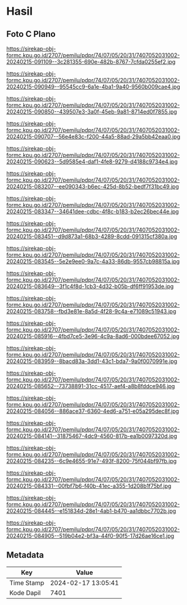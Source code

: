 # Hasil

## Foto C Plano

https://sirekap-obj-formc.kpu.go.id/2707/pemilu/pdpr/74/07/05/20/31/7407052031002-20240215-091109--3c281355-690e-482b-8767-7cfda0255ef2.jpg

https://sirekap-obj-formc.kpu.go.id/2707/pemilu/pdpr/74/07/05/20/31/7407052031002-20240215-090949--95545cc9-6a1e-4ba1-9a40-9560b009cae4.jpg

https://sirekap-obj-formc.kpu.go.id/2707/pemilu/pdpr/74/07/05/20/31/7407052031002-20240215-090850--439507e3-3a0f-45eb-9a81-8714ed0f7855.jpg

https://sirekap-obj-formc.kpu.go.id/2707/pemilu/pdpr/74/07/05/20/31/7407052031002-20240215-090707--56e4e83c-f200-44a5-88ad-29a5bb42eaa0.jpg

https://sirekap-obj-formc.kpu.go.id/2707/pemilu/pdpr/74/07/05/20/31/7407052031002-20240215-090623--5d9585e4-daf1-4fe8-9279-d4188c9734e4.jpg

https://sirekap-obj-formc.kpu.go.id/2707/pemilu/pdpr/74/07/05/20/31/7407052031002-20240215-083207--ee090343-b6ec-425d-8b52-bedf7f31bc49.jpg

https://sirekap-obj-formc.kpu.go.id/2707/pemilu/pdpr/74/07/05/20/31/7407052031002-20240215-083347--34641dee-cdbc-4f8c-b183-b2ec26bec44e.jpg

https://sirekap-obj-formc.kpu.go.id/2707/pemilu/pdpr/74/07/05/20/31/7407052031002-20240215-083451--d9d873a1-68b3-4289-8cdd-091315cf380a.jpg

https://sirekap-obj-formc.kpu.go.id/2707/pemilu/pdpr/74/07/05/20/31/7407052031002-20240215-083545--5e2e9ee0-9a7c-4a33-86db-9557cb98815a.jpg

https://sirekap-obj-formc.kpu.go.id/2707/pemilu/pdpr/74/07/05/20/31/7407052031002-20240215-083649--3f1c4f8d-1cb3-4d32-b05b-df6ff91953de.jpg

https://sirekap-obj-formc.kpu.go.id/2707/pemilu/pdpr/74/07/05/20/31/7407052031002-20240215-083758--fbd3e81e-8a5d-4f28-9c4a-e71089c51943.jpg

https://sirekap-obj-formc.kpu.go.id/2707/pemilu/pdpr/74/07/05/20/31/7407052031002-20240215-085916--4fbd7ce5-3e96-4c9a-8ad6-000bdee67052.jpg

https://sirekap-obj-formc.kpu.go.id/2707/pemilu/pdpr/74/07/05/20/31/7407052031002-20240215-083959--8bacd83a-3dd1-43c1-bda7-9a0f0070991e.jpg

https://sirekap-obj-formc.kpu.go.id/2707/pemilu/pdpr/74/07/05/20/31/7407052031002-20240215-085652--73738891-31cc-4517-aef4-a8b8fddce946.jpg

https://sirekap-obj-formc.kpu.go.id/2707/pemilu/pdpr/74/07/05/20/31/7407052031002-20240215-084056--886ace37-6360-4ed6-a751-e05a295dec8f.jpg

https://sirekap-obj-formc.kpu.go.id/2707/pemilu/pdpr/74/07/05/20/31/7407052031002-20240215-084141--31875467-4dc9-4560-817b-ea1b0097320d.jpg

https://sirekap-obj-formc.kpu.go.id/2707/pemilu/pdpr/74/07/05/20/31/7407052031002-20240215-084235--6c9e4655-91e7-493f-8200-75f044bf97fb.jpg

https://sirekap-obj-formc.kpu.go.id/2707/pemilu/pdpr/74/07/05/20/31/7407052031002-20240215-084331--00fbf7b6-f40b-41ec-a355-1d208b1f75bf.jpg

https://sirekap-obj-formc.kpu.go.id/2707/pemilu/pdpr/74/07/05/20/31/7407052031002-20240215-084445--e151834d-28e1-4ab1-b470-aa1dbbc7702b.jpg

https://sirekap-obj-formc.kpu.go.id/2707/pemilu/pdpr/74/07/05/20/31/7407052031002-20240215-084905--519b04e2-bf3a-44f0-90f5-17d26ae16ce1.jpg


## Metadata

| Key        | Value               |
| ---------- | ------------------- |
| Time Stamp | 2024-02-17 13:05:41 |
| Kode Dapil | 7401                |



